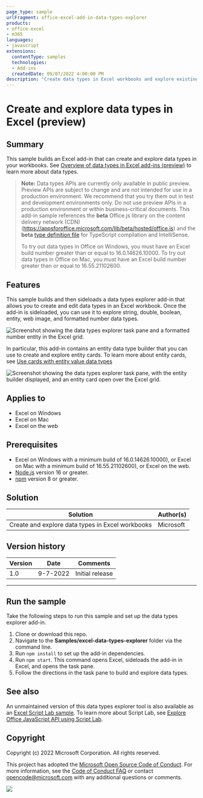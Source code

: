 ```yaml
---
page_type: sample
urlFragment: office-excel-add-in-data-types-explorer
products:
- office-excel
- m365
languages:
- javascript
extensions:
  contentType: samples
  technologies:
  - Add-ins
  createdDate: 09/07/2022 4:00:00 PM
description: "Create data types in Excel workbooks and explore existing data types in Excel workbooks."
---
```


# Create and explore data types in Excel (preview)

## Summary

This sample builds an Excel add-in that can create and explore data types in your workbooks. See [Overview of data types in Excel add-ins (preview)](https://docs.microsoft.com/office/dev/add-ins/excel/excel-data-types-overview) to learn more about data types.

> **Note:** Data types APIs are currently only available in public preview. Preview APIs are subject to change and are not intended for use in a production environment. We recommend that you try them out in test and development environments only. Do not use preview APIs in a production environment or within business-critical documents. This add-in sample references the **beta** Office.js library on the content delivery network (CDN) (https://appsforoffice.microsoft.com/lib/beta/hosted/office.js) and the **beta** [type definition file](https://appsforoffice.microsoft.com/lib/beta/hosted/office.d.ts) for TypeScript compilation and IntelliSense.
>
> To try out data types in Office on Windows, you must have an Excel build number greater than or equal to 16.0.14626.10000. To try out data types in Office on Mac, you must have an Excel build number greater than or equal to 16.55.21102600.

## Features

This sample builds and then sideloads a data types explorer add-in that allows you to create and edit data types in an Excel workbook. Once the add-in is sideloaded, you can use it to explore string, double, boolean, entity, web image, and formatted number data types.

![Screenshot showing the data types explorer task pane and a formatted number entity in the Excel grid.](task-pane-data-types-explorer-formatted-number.png)

In particular, this add-in contains an entity data type builder that you can use to create and explore entity cards. To learn more about entity cards, see [Use cards with entity value data types](https://docs.microsoft.com/office/dev/add-ins/excel/excel-data-types-entity-card)

![Screenshot showing the data types explorer task pane, with the entity builder displayed, and an entity card open over the Excel grid.](task-pane-data-types-explorer-entity.png)

## Applies to

- Excel on Windows
- Excel on Mac
- Excel on the web

## Prerequisites

- Excel on Windows with a minimum build of 16.0.14626.10000), or Excel on Mac with a minimum build of 16.55.21102600), or Excel on the web.
- [Node.js](https://nodejs.org/) version 16 or greater.
- [npm](https://docs.npmjs.com/downloading-and-installing-node-js-and-npm) version 8 or greater.

## Solution

Solution | Author(s)
---------|----------
Create and explore data types in Excel workbooks | Microsoft

## Version history

Version  | Date | Comments
---------| -----| --------
1.0 | 9-7-2022 | Initial release

----------

## Run the sample

Take the following steps to run this sample and set up the data types explorer add-in.

1. Clone or download this repo.
1. Navigate to the **Samples/excel-data-types-explorer** folder via the command line.
1. Run `npm install` to set up the add-in dependencies.
1. Run `npm start`. This command opens Excel, sideloads the add-in in Excel, and opens the task pane.
1. Follow the directions in the task pane to build and explore data types.

## See also

An unmaintained version of this data types explorer tool is also available as an [Excel Script Lab sample](https://gist.github.com/mafrenet/e6e1eb26d3ff778edad73a4230b44b5b). To learn more about Script Lab, see [Explore Office JavaScript API using Script Lab](https://docs.microsoft.com/office/dev/add-ins/overview/explore-with-script-lab).

## Copyright

Copyright (c) 2022 Microsoft Corporation. All rights reserved.

This project has adopted the [Microsoft Open Source Code of Conduct](https://opensource.microsoft.com/codeofconduct/). For more information, see the [Code of Conduct FAQ](https://opensource.microsoft.com/codeofconduct/faq/) or contact [opencode@microsoft.com](mailto:opencode@microsoft.com) with any additional questions or comments.

<img src="https://pnptelemetry.azurewebsites.net/pnp-officeaddins/samples/excel-insert-external-file" />
